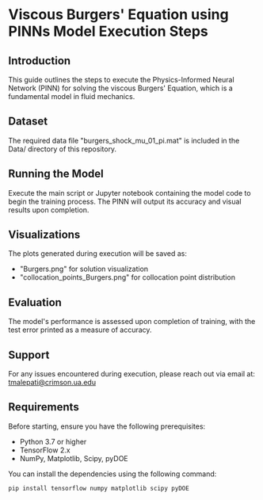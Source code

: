 # Viscous Burgers' Equation using PINNs Model Execution Steps

## Introduction
This guide outlines the steps to execute the Physics-Informed Neural Network (PINN) for solving the viscous Burgers' Equation, which is a fundamental model in fluid mechanics.

## Dataset
The required data file "burgers_shock_mu_01_pi.mat" is included in the Data/ directory of this repository.

## Running the Model
Execute the main script or Jupyter notebook containing the model code to begin the training process. The PINN will output its accuracy and visual results upon completion.

## Visualizations
The plots generated during execution will be saved as:

- "Burgers.png" for solution visualization
- "collocation_points_Burgers.png" for collocation point distribution
  
## Evaluation
The model's performance is assessed upon completion of training, with the test error printed as a measure of accuracy.


## Support
For any issues encountered during execution, please reach out via email at: tmalepati@crimson.ua.edu

## Requirements
Before starting, ensure you have the following prerequisites:
- Python 3.7 or higher
- TensorFlow 2.x
- NumPy, Matplotlib, Scipy, pyDOE

You can install the dependencies using the following command:
```bash
pip install tensorflow numpy matplotlib scipy pyDOE






